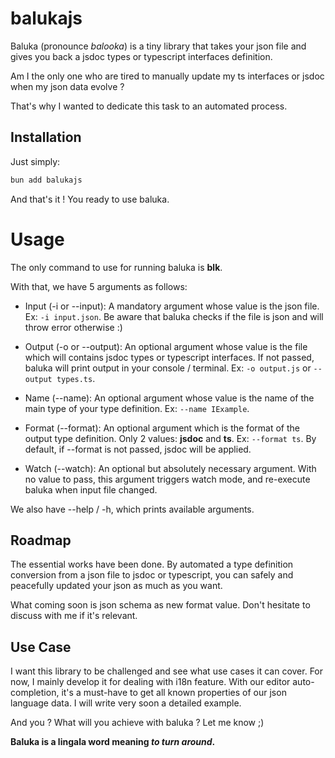 # balukajs

Baluka (pronounce _balooka_) is a tiny library that takes your json file and gives you back a jsdoc types or typescript interfaces definition.

Am I the only one who are tired to manually update my ts interfaces or jsdoc when my json data evolve ?

That's why I wanted to dedicate this task to an automated process.

## Installation

Just simply:

```bash
bun add balukajs
```

And that's it ! You ready to use baluka.

# Usage

The only command to use for running baluka is **blk**.

With that, we have 5 arguments as follows:

- Input (-i or --input): A mandatory argument whose value is the json file. Ex: ```-i input.json```.
Be aware that baluka checks if the file is json and will throw error otherwise :)

- Output (-o or --output): An optional argument whose value is the file which will contains jsdoc types or typescript interfaces. If not passed, baluka will print output in your console / terminal. Ex: ```-o output.js``` or ```--output types.ts```.

- Name (--name): An optional argument whose value is the name of the main type of your type definition. Ex: ```--name IExample```.

- Format (--format): An optional argument which is the format of the output type definition. Only 2 values: **jsdoc** and **ts**. Ex: ```--format ts```.
By default, if --format is not passed, jsdoc will be applied.

- Watch (--watch): An optional but absolutely necessary argument. With no value to pass, this argument triggers watch mode, and re-execute baluka when input file changed.

We also have --help / -h, which prints available arguments.

## Roadmap

The essential works have been done. By automated a type definition conversion from a json file to jsdoc or typescript, you can safely and peacefully updated your json as much as you want.

What coming soon is json schema as new format value. Don't hesitate to discuss with me if it's relevant.

## Use Case

I want this library to be challenged and see what use cases it can cover. For now, I mainly develop it for dealing with i18n feature. With our editor auto-completion, it's a must-have to get all known properties of our json language data. I will write very soon a detailed example.

And you ? What will you achieve with baluka ? Let me know ;)

**Baluka is a lingala word meaning _to turn around_.**
